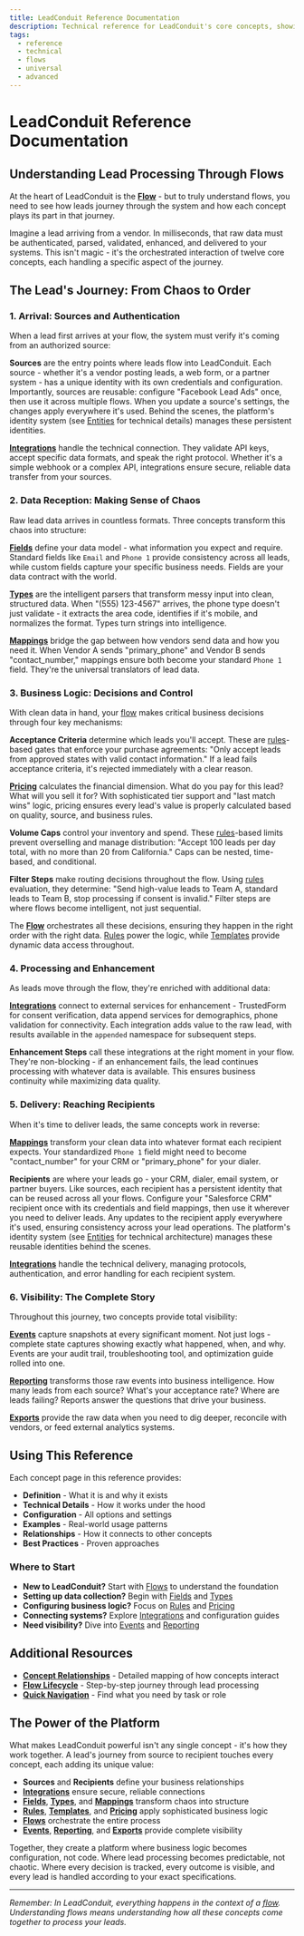 ```yaml
---
title: LeadConduit Reference Documentation
description: Technical reference for LeadConduit's core concepts, showing how they work together to process leads from arrival to delivery
tags:
  - reference
  - technical
  - flows
  - universal
  - advanced
---
```


# LeadConduit Reference Documentation

## Understanding Lead Processing Through Flows

At the heart of LeadConduit is the **[Flow](flows.md)** - but to truly understand flows, you need to see how leads journey through the system and how each concept plays its part in that journey.

Imagine a lead arriving from a vendor. In milliseconds, that raw data must be authenticated, parsed, validated, enhanced, and delivered to your systems. This isn't magic - it's the orchestrated interaction of twelve core concepts, each handling a specific aspect of the journey.


## The Lead's Journey: From Chaos to Order

### 1. Arrival: Sources and Authentication

When a lead first arrives at your flow, the system must verify it's coming from an authorized source:

**Sources** are the entry points where leads flow into LeadConduit. Each source - whether it's a vendor posting leads, a web form, or a partner system - has a unique identity with its own credentials and configuration. Importantly, sources are reusable: configure "Facebook Lead Ads" once, then use it across multiple flows. When you update a source's settings, the changes apply everywhere it's used. Behind the scenes, the platform's identity system (see [Entities](entities.md) for technical details) manages these persistent identities.

**[Integrations](integrations.md)** handle the technical connection. They validate API keys, accept specific data formats, and speak the right protocol. Whether it's a simple webhook or a complex API, integrations ensure secure, reliable data transfer from your sources.

### 2. Data Reception: Making Sense of Chaos  

Raw lead data arrives in countless formats. Three concepts transform this chaos into structure:

**[Fields](fields.md)** define your data model - what information you expect and require. Standard fields like `Email` and `Phone 1` provide consistency across all leads, while custom fields capture your specific business needs. Fields are your data contract with the world.

**[Types](types.md)** are the intelligent parsers that transform messy input into clean, structured data. When "(555) 123-4567" arrives, the phone type doesn't just validate - it extracts the area code, identifies if it's mobile, and normalizes the format. Types turn strings into intelligence.

**[Mappings](mappings.md)** bridge the gap between how vendors send data and how you need it. When Vendor A sends "primary_phone" and Vendor B sends "contact_number," mappings ensure both become your standard `Phone 1` field. They're the universal translators of lead data.

### 3. Business Logic: Decisions and Control

With clean data in hand, your [flow](flows.md) makes critical business decisions through four key mechanisms:

**Acceptance Criteria** determine which leads you'll accept. These are [rules](rules.md)-based gates that enforce your purchase agreements: "Only accept leads from approved states with valid contact information." If a lead fails acceptance criteria, it's rejected immediately with a clear reason.

**[Pricing](pricing.md)** calculates the financial dimension. What do you pay for this lead? What will you sell it for? With sophisticated tier support and "last match wins" logic, pricing ensures every lead's value is properly calculated based on quality, source, and business rules.

**Volume Caps** control your inventory and spend. These [rules](rules.md)-based limits prevent overselling and manage distribution: "Accept 100 leads per day total, with no more than 20 from California." Caps can be nested, time-based, and conditional.

**Filter Steps** make routing decisions throughout the flow. Using [rules](rules.md) evaluation, they determine: "Send high-value leads to Team A, standard leads to Team B, stop processing if consent is invalid." Filter steps are where flows become intelligent, not just sequential.

The **[Flow](flows.md)** orchestrates all these decisions, ensuring they happen in the right order with the right data. [Rules](rules.md) power the logic, while [Templates](templates.md) provide dynamic data access throughout.

### 4. Processing and Enhancement

As leads move through the flow, they're enriched with additional data:

**[Integrations](integrations.md)** connect to external services for enhancement - TrustedForm for consent verification, data append services for demographics, phone validation for connectivity. Each integration adds value to the raw lead, with results available in the `appended` namespace for subsequent steps.

**Enhancement Steps** call these integrations at the right moment in your flow. They're non-blocking - if an enhancement fails, the lead continues processing with whatever data is available. This ensures business continuity while maximizing data quality.

### 5. Delivery: Reaching Recipients

When it's time to deliver leads, the same concepts work in reverse:

**[Mappings](mappings.md)** transform your clean data into whatever format each recipient expects. Your standardized `Phone 1` field might need to become "contact_number" for your CRM or "primary_phone" for your dialer.

**Recipients** are where your leads go - your CRM, dialer, email system, or partner buyers. Like sources, each recipient has a persistent identity that can be reused across all your flows. Configure your "Salesforce CRM" recipient once with its credentials and field mappings, then use it wherever you need to deliver leads. Any updates to the recipient apply everywhere it's used, ensuring consistency across your lead operations. The platform's identity system (see [Entities](entities.md) for technical architecture) manages these reusable identities behind the scenes.

**[Integrations](integrations.md)** handle the technical delivery, managing protocols, authentication, and error handling for each recipient system.

### 6. Visibility: The Complete Story

Throughout this journey, two concepts provide total visibility:

**[Events](events.md)** capture snapshots at every significant moment. Not just logs - complete state captures showing exactly what happened, when, and why. Events are your audit trail, troubleshooting tool, and optimization guide rolled into one.

**[Reporting](reporting.md)** transforms those raw events into business intelligence. How many leads from each source? What's your acceptance rate? Where are leads failing? Reports answer the questions that drive your business.

**[Exports](exports.md)** provide the raw data when you need to dig deeper, reconcile with vendors, or feed external analytics systems.

## Using This Reference

Each concept page in this reference provides:

- **Definition** - What it is and why it exists
- **Technical Details** - How it works under the hood
- **Configuration** - All options and settings
- **Examples** - Real-world usage patterns
- **Relationships** - How it connects to other concepts
- **Best Practices** - Proven approaches

### Where to Start

- **New to LeadConduit?** Start with [Flows](flows.md) to understand the foundation
- **Setting up data collection?** Begin with [Fields](fields.md) and [Types](types.md)
- **Configuring business logic?** Focus on [Rules](rules.md) and [Pricing](pricing.md)
- **Connecting systems?** Explore [Integrations](integrations.md) and configuration guides
- **Need visibility?** Dive into [Events](events.md) and [Reporting](reporting.md)

## Additional Resources

- **[Concept Relationships](concepts-overview.md)** - Detailed mapping of how concepts interact
- **[Flow Lifecycle](lifecycle.md)** - Step-by-step journey through lead processing
- **[Quick Navigation](navigation.md)** - Find what you need by task or role

## The Power of the Platform

What makes LeadConduit powerful isn't any single concept - it's how they work together. A lead's journey from source to recipient touches every concept, each adding its unique value:

- **Sources** and **Recipients** define your business relationships
- **[Integrations](integrations.md)** ensure secure, reliable connections
- **[Fields](fields.md)**, **[Types](types.md)**, and **[Mappings](mappings.md)** transform chaos into structure  
- **[Rules](rules.md)**, **[Templates](templates.md)**, and **[Pricing](pricing.md)** apply sophisticated business logic
- **[Flows](flows.md)** orchestrate the entire process
- **[Events](events.md)**, **[Reporting](reporting.md)**, and **[Exports](exports.md)** provide complete visibility

Together, they create a platform where business logic becomes configuration, not code. Where lead processing becomes predictable, not chaotic. Where every decision is tracked, every outcome is visible, and every lead is handled according to your exact specifications.

---

*Remember: In LeadConduit, everything happens in the context of a [flow](flows.md). Understanding flows means understanding how all these concepts come together to process your leads.*